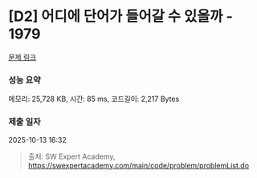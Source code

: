# [D2] 어디에 단어가 들어갈 수 있을까 - 1979 

[문제 링크](https://swexpertacademy.com/main/code/problem/problemDetail.do?contestProbId=AV5PuPq6AaQDFAUq) 

### 성능 요약

메모리: 25,728 KB, 시간: 85 ms, 코드길이: 2,217 Bytes

### 제출 일자

2025-10-13 16:32



> 출처: SW Expert Academy, https://swexpertacademy.com/main/code/problem/problemList.do